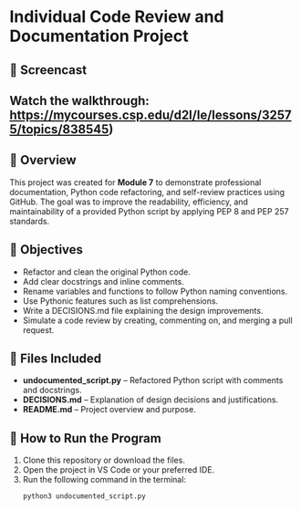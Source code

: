 
# Individual Code Review and Documentation Project

## 🎥 Screencast
## Watch the walkthrough: https://mycourses.csp.edu/d2l/le/lessons/32575/topics/838545) 

## 📘 Overview
This project was created for **Module 7** to demonstrate professional documentation, Python code refactoring, and self-review practices using GitHub. The goal was to improve the readability, efficiency, and maintainability of a provided Python script by applying PEP 8 and PEP 257 standards.

## 🧠 Objectives
- Refactor and clean the original Python code.
- Add clear docstrings and inline comments.
- Rename variables and functions to follow Python naming conventions.
- Use Pythonic features such as list comprehensions.
- Write a DECISIONS.md file explaining the design improvements.
- Simulate a code review by creating, commenting on, and merging a pull request.

## 🧩 Files Included
- **undocumented_script.py** – Refactored Python script with comments and docstrings.
- **DECISIONS.md** – Explanation of design decisions and justifications.
- **README.md** – Project overview and purpose.

## 🧪 How to Run the Program
1. Clone this repository or download the files.  
2. Open the project in VS Code or your preferred IDE.  
3. Run the following command in the terminal:
   ```bash
   python3 undocumented_script.py
